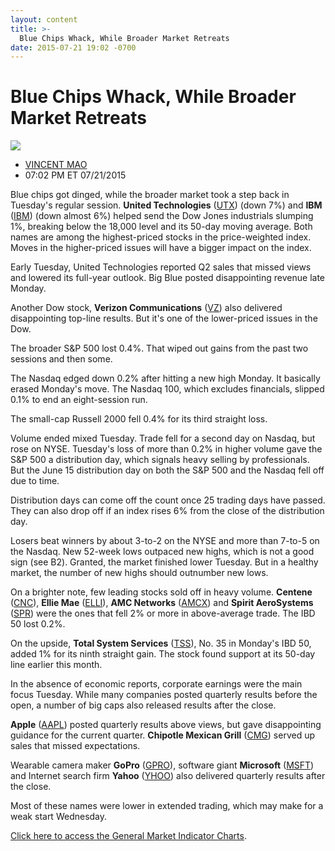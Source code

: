 ```yaml
---
layout: content
title: >-
  Blue Chips Whack, While Broader Market Retreats
date: 2015-07-21 19:02 -0700
---
```



Blue Chips Whack, While Broader Market Retreats
================================================


![](https://www.investors.com/wp-content/uploads/ibd-migrated-images/MPv_150722_635730892247745825.png)

* [VINCENT MAO](https://www.investors.com/author/maov/ "Posts by VINCENT MAO")
* 07:02 PM ET 07/21/2015




  

Blue chips got dinged, while the broader market took a step back in Tuesday's regular session. **United Technologies** ([UTX](https://research.investors.com/quote.aspx?symbol=UTX)) (down 7%) and **IBM** ([IBM](https://research.investors.com/quote.aspx?symbol=IBM)) (down almost 6%) helped send the Dow Jones industrials slumping 1%, breaking below the 18,000 level and its 50-day moving average. Both names are among the highest-priced stocks in the price-weighted index. Moves in the higher-priced issues will have a bigger impact on the index.

  

Early Tuesday, United Technologies reported Q2 sales that missed views and lowered its full-year outlook. Big Blue posted disappointing revenue late Monday.

  

Another Dow stock, **Verizon Communications** ([VZ](https://research.investors.com/quote.aspx?symbol=VZ)) also delivered disappointing top-line results. But it's one of the lower-priced issues in the Dow.

  

The broader S&P 500 lost 0.4%. That wiped out gains from the past two sessions and then some.

  

The Nasdaq edged down 0.2% after hitting a new high Monday. It basically erased Monday's move. The Nasdaq 100, which excludes financials, slipped 0.1% to end an eight-session run.

  

The small-cap Russell 2000 fell 0.4% for its third straight loss.

  

Volume ended mixed Tuesday. Trade fell for a second day on Nasdaq, but rose on NYSE. Tuesday's loss of more than 0.2% in higher volume gave the S&P 500 a distribution day, which signals heavy selling by professionals. But the June 15 distribution day on both the S&P 500 and the Nasdaq fell off due to time.

  

Distribution days can come off the count once 25 trading days have passed. They can also drop off if an index rises 6% from the close of the distribution day.

  

Losers beat winners by about 3-to-2 on the NYSE and more than 7-to-5 on the Nasdaq. New 52-week lows outpaced new highs, which is not a good sign (see B2). Granted, the market finished lower Tuesday. But in a healthy market, the number of new highs should outnumber new lows.

  

On a brighter note, few leading stocks sold off in heavy volume. **Centene** ([CNC](https://research.investors.com/quote.aspx?symbol=CNC)), **Ellie Mae** ([ELLI](https://research.investors.com/quote.aspx?symbol=ELLI)), **AMC Networks** ([AMCX](https://research.investors.com/quote.aspx?symbol=AMCX)) and **Spirit AeroSystems** ([SPR](https://research.investors.com/quote.aspx?symbol=SPR)) were the ones that fell 2% or more in above-average trade. The IBD 50 lost 0.2%.

  

On the upside, **Total System Services** ([TSS](https://research.investors.com/quote.aspx?symbol=TSS)), No. 35 in Monday's IBD 50, added 1% for its ninth straight gain. The stock found support at its 50-day line earlier this month.

  

In the absence of economic reports, corporate earnings were the main focus Tuesday. While many companies posted quarterly results before the open, a number of big caps also released results after the close.

  

**Apple** ([AAPL](https://research.investors.com/quote.aspx?symbol=AAPL)) posted quarterly results above views, but gave disappointing guidance for the current quarter. **Chipotle Mexican Grill** ([CMG](https://research.investors.com/quote.aspx?symbol=CMG)) served up sales that missed expectations.

  

Wearable camera maker **GoPro** ([GPRO](https://research.investors.com/quote.aspx?symbol=GPRO)), software giant **Microsoft** ([MSFT](https://research.investors.com/quote.aspx?symbol=MSFT)) and Internet search firm **Yahoo** ([YHOO](https://research.investors.com/quote.aspx?symbol=YHOO)) also delivered quarterly results after the close.

  

Most of these names were lower in extended trading, which may make for a weak start Wednesday.

  

[Click here to access the General Market Indicator Charts](https://www.investors.com/pdf/GMI_072215.pdf).




